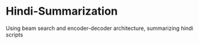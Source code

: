 # Hindi-Summarization
Using beam search and encoder-decoder architecture, summarizing hindi scripts
